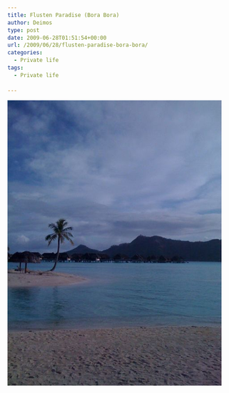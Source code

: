 ```yaml
---
title: Flusten Paradise (Bora Bora)
author: Deimos
type: post
date: 2009-06-28T01:51:54+00:00
url: /2009/06/28/flusten-paradise-bora-bora/
categories:
  - Private life
tags:
  - Private life

---
```


![p_1600_1200_E913C3B9-9F6E-4DDA-BB0C-E246FD18436E](/images/p_1600_1200_E913C3B9-9F6E-4DDA-BB0C-E246FD18436E.jpeg)
